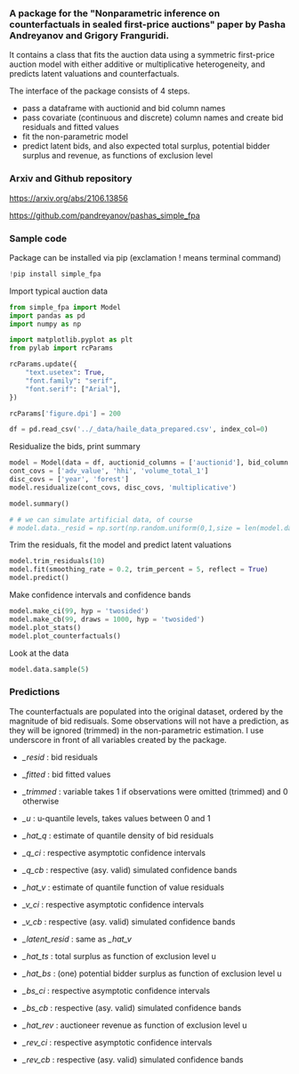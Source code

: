 ### A package for the "Nonparametric inference on counterfactuals in sealed first-price auctions" paper by Pasha Andreyanov and Grigory Franguridi.
It contains a class that fits the auction data using a symmetric first-price auction model with either additive or multiplicative heterogeneity, and predicts latent valuations and counterfactuals.

The interface of the package consists of 4 steps.

- pass a dataframe with auctionid and bid column names
- pass covariate (continuous and discrete) column names and create bid residuals and fitted values
- fit the non-parametric model
- predict latent bids, and also expected total surplus, potential bidder surplus and revenue, as functions of exclusion level

### Arxiv and Github repository
https://arxiv.org/abs/2106.13856

https://github.com/pandreyanov/pashas_simple_fpa

### Sample code

Package can be installed via pip (exclamation ! means terminal command)

```python
!pip install simple_fpa
```

Import typical auction data

```python
from simple_fpa import Model
import pandas as pd
import numpy as np

import matplotlib.pyplot as plt
from pylab import rcParams

rcParams.update({
    "text.usetex": True,
    "font.family": "serif",
    "font.serif": ["Arial"],
})

rcParams['figure.dpi'] = 200

df = pd.read_csv('../_data/haile_data_prepared.csv', index_col=0)
```

Residualize the bids, print summary

```python
model = Model(data = df, auctionid_columns = ['auctionid'], bid_column = 'actual_bid')
cont_covs = ['adv_value', 'hhi', 'volume_total_1']
disc_covs = ['year', 'forest']
model.residualize(cont_covs, disc_covs, 'multiplicative')

model.summary()

# # we can simulate artificial data, of course
# model.data._resid = np.sort(np.random.uniform(0,1,size = len(model.data)))
```

Trim the residuals, fit the model and predict latent valuations

```python
model.trim_residuals(10)
model.fit(smoothing_rate = 0.2, trim_percent = 5, reflect = True)
model.predict()
```

Make confidence intervals and confidence bands

```python
model.make_ci(99, hyp = 'twosided')
model.make_cb(99, draws = 1000, hyp = 'twosided')
model.plot_stats()
model.plot_counterfactuals()
```

Look at the data

```python
model.data.sample(5)
```

### Predictions

The counterfactuals are populated into the original dataset, ordered by the magnitude of bid redisuals. Some observations will not have a prediction, as they will be ignored (trimmed) in the non-parametric estimation. I use underscore in front of all variables created by the package.

- *_resid* : bid residuals
- *_fitted* : bid fitted values
- *_trimmed* : variable takes 1 if observations were omitted (trimmed) and 0 otherwise
- *_u* : u-quantile levels, takes values between 0 and 1

- *_hat_q* : estimate of quantile density of bid residuals
- *_q_ci* : respective asymptotic confidence intervals
- *_q_cb* : respective (asy. valid) simulated confidence bands

- *_hat_v* : estimate of quantile function of value residuals
- *_v_ci* : respective asymptotic confidence intervals
- *_v_cb* : respective (asy. valid) simulated confidence bands

- *_latent_resid* : same as *_hat_v*

- *_hat_ts* : total surplus as function of exclusion level u

- *_hat_bs* : (one) potential bidder surplus as function of exclusion level u
- *_bs_ci* : respective asymptotic confidence intervals
- *_bs_cb* : respective (asy. valid) simulated confidence bands

- *_hat_rev* : auctioneer revenue as function of exclusion level u
- *_rev_ci* : respective asymptotic confidence intervals
- *_rev_cb* : respective (asy. valid) simulated confidence bands

